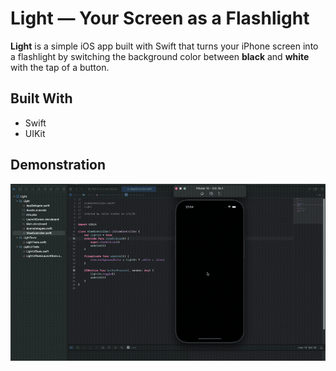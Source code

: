 # Light — Your Screen as a Flashlight

**Light** is a simple iOS app built with Swift that turns your iPhone screen into a flashlight by switching the background color between **black** and **white** with the tap of a button.

## Built With

- Swift  
- UIKit

## Demonstration 

![Demo](assets/light-demo.gif)